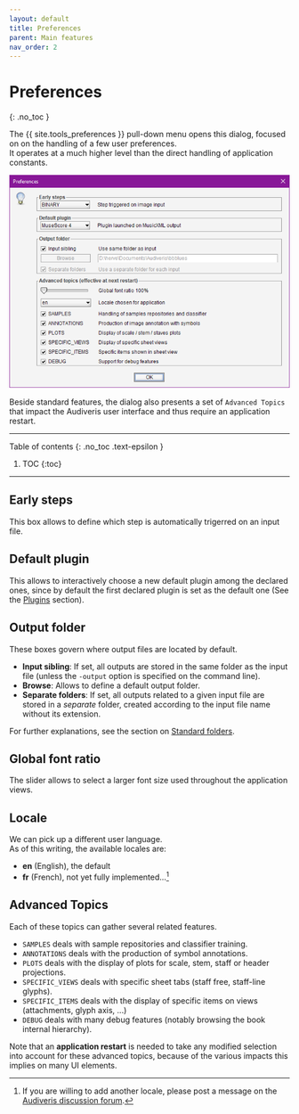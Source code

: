 ```yaml
---
layout: default
title: Preferences
parent: Main features
nav_order: 2
---
```


# Preferences
{: .no_toc }

The {{ site.tools_preferences }} pull-down menu opens this dialog, 
focused on on the handling of a few user preferences.  
It operates at a much higher level than the direct handling of application constants.

![](../../assets/images/preferences.png)

Beside standard features, the dialog also presents a set of `Advanced Topics` 
that impact the Audiveris user interface and thus require an application restart.

---
Table of contents
{: .no_toc .text-epsilon }
1. TOC
{:toc}
---

## Early steps

This box allows to define which step is automatically trigerred on an input file.

## Default plugin

This allows to interactively choose a new default plugin among the declared ones,
since by default the first declared plugin is set as the default one
(See the [Plugins](./plugins.md) section).

## Output folder

These boxes govern where output files are located by default.

- **Input sibling**: If set, all outputs are stored in the same folder as the input file 
(unless the ``-output`` option is specified on the command line).
- **Browse**: Allows to define a default output folder.
- **Separate folders**: If set, all outputs related to a given input file are stored
in a *separate* folder, created according to the input file name without its extension.

For further explanations, see the section on [Standard folders](../../reference/folders/standard.md).

## Global font ratio

The slider allows to select a larger font size used throughout the application views.

## Locale

We can pick up a different user language.  
As of this writing, the available locales are:
- **en** (English), the default
- **fr** (French), not yet fully implemented...[^locales]

## Advanced Topics

 Each of these topics can gather several related features.

* `SAMPLES` deals with sample repositories and classifier training.
* `ANNOTATIONS` deals with the production of symbol annotations.
* `PLOTS` deals with the display of plots for scale, stem, staff or header projections.
* `SPECIFIC_VIEWS` deals with specific sheet tabs (staff free, staff-line glyphs).
* `SPECIFIC_ITEMS` deals with the display of specific items on views (attachments, glyph axis, ...)
* `DEBUG` deals with many debug features (notably browsing the book internal hierarchy).

 Note that an __application restart__ is needed to take any modified selection into account
 for these advanced topics,  because of the various impacts this implies on many UI elements.

 [^locales]: If you are willing to add another locale, please post a message on the [Audiveris discussion forum](https://github.com/Audiveris/audiveris/discussions).